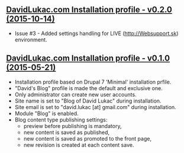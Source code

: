 [DavidLukac.com Installation profile - v0.2.0 (2015-10-14)](https://github.com/davidlukac/davidlukac-blog-profile/releases/tag/v0.2.0)
--------------------------------------------------------------------------------
- Issue #3 - Added settings handling for LIVE (http://Websupport.sk)
  environment.

[DavidLukac.com Installation profile - v0.1.0 (2015-05-21)](https://github.com/davidlukac/davidlukac-blog-profile/releases/tag/v0.1.0)
--------------------------------------------------------------------------------
- Installation profile based on Drupal 7 'Minimal' installation prfile.
- "David's Blog" profile is made the default and exclusive one.
- Only administrator can create new user accounts.
- Site name is set to "Blog of David Lukac" during installation.
- Site email is set to "david.lukac [at] gmail.com" during installation.
- Module "Blog" is enabled.
- Blog content type publishing settings:
  - preview before publishing is mandatory,
  - new content is saved as published,
  - new content is saved as promoted to the front page,
  - new revision is created at each content save.
